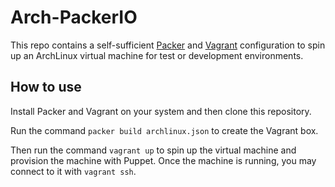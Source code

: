 Arch-PackerIO
=============

This repo contains a self-sufficient [Packer](http://www.packer.io) and [Vagrant](http://www.vagrantup.com/)
configuration to spin up an ArchLinux virtual machine for test or development environments.

## How to use
Install Packer and Vagrant on your system and then clone this repository.

Run the command `packer build archlinux.json` to create the Vagrant box.

Then run the command `vagrant up` to spin up the virtual machine and provision the
machine with Puppet. Once the machine is running, you may connect to it with `vagrant ssh`.
